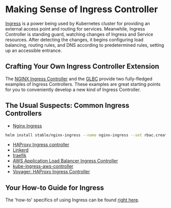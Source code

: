 # Making Sense of Ingress Controller

[Ingress](../../concepts/objects/ingress.md) is a power being used by Kubernetes cluster for providing an external access point and routing for services. Meanwhile, Ingress Controller is standing guard, watching changes of Ingress and Service resources. After detecting the changes, it begins configuring load balancing, routing rules, and DNS according to predetermined rules, setting up an accessible entrance.

## Crafting Your Own Ingress Controller Extension

The [NGINX Ingress Controller](https://github.com/kubernetes/ingress-nginx) and the [GLBC](https://github.com/kubernetes/ingress-gce) provide two fully-fledged examples of Ingress Controllers. These examples are great starting points for you to conveniently develop a new kind of Ingress Controller.

## The Usual Suspects: Common Ingress Controllers 

* [Nginx Ingress](https://github.com/kubernetes/ingress-nginx)

```bash
helm install stable/nginx-ingress --name nginx-ingress --set rbac.create=true
```

* [HAProxy Ingress controller](https://github.com/jcmoraisjr/haproxy-ingress)
* [Linkerd](https://linkerd.io/config/0.9.1/linkerd/index.html#ingress-identifier)
* [traefik](https://doc.traefik.io/traefik/providers/kubernetes-ingress/)
* [AWS Application Load Balancer Ingress Controller](https://github.com/coreos/alb-ingress-controller)
* [kube-ingress-aws-controller](https://github.com/zalando-incubator/kube-ingress-aws-controller)
* [Voyager: HAProxy Ingress Controller](https://github.com/appscode/voyager)

## Your How-to Guide for Ingress

The 'how-to' specifics of using Ingress can be found [right here](../../concepts/objects/ingress.md).